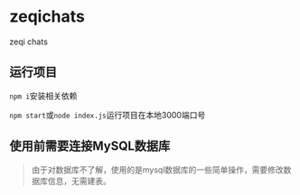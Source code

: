 # zeqichats
zeqi chats

## 运行项目
`npm i`安装相关依赖

`npm start`或`node index.js`运行项目在本地3000端口号

## 使用前需要连接MySQL数据库

> 由于对数据库不了解，使用的是mysql数据库的一些简单操作，需要修改数据库信息，无需建表。

